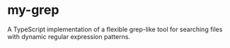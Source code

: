 # my-grep
A TypeScript implementation of a flexible grep-like tool for searching files with dynamic regular expression patterns.
